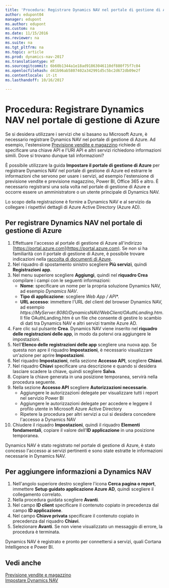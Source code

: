 ```yaml
---
title: 'Procedura: Registrare Dynamics NAV nel portale di gestione di Azure'
author: edupont04
manager: edupont
ms.author: edupont
ms.custom: na
ms.date: 11/15/2016
ms.reviewer: na
ms.suite: na
ms.tgt_pltfrm: na
ms.topic: article
ms.prod: dynamics-nav-2017
ms.translationtype: HT
ms.sourcegitcommit: 6b60b1344a1e18ad91863046110df880f75f7c04
ms.openlocfilehash: d41b96ab5807402a342991d5c5bc2d672db09e2f
ms.contentlocale: it-it
ms.lasthandoff: 10/16/2017

---
```

# <a name="how-to-register-dynamics-nav-in-the-azure-management-portal"></a>Procedura: Registrare Dynamics NAV nel portale di gestione di Azure
Se si desidera utilizzare i servizi che si basano su Microsoft Azure, è necessario registrare Dynamics NAV nel portale di gestione di Azure. Ad esempio, l'estensione [Previsione vendite e magazzino](ui-extensions-sales-forecast.md) richiede di specificare una chiave API e l'URI API e altri servizi richiedono informazioni simili. Dove si trovano dunque tali informazioni?

È possibile utilizzare la guida **Impostare il portale di gestione di Azure** per registrare Dynamics NAV nel portale di gestione di Azure ed estrarre le informazioni che servono per usare i servizi, ad esempio l'estensione di previsione vendite e previsione magazzino, Power BI, Office 365 e altro. È necessario registrarsi una sola volta nel portale di gestione di Azure e occorre essere un amministratore o un utente principale di Dynamics NAV.

Lo scopo della registrazione è fornire a Dynamics NAV e al servizio da collegare i rispettivi dettagli di Azure Active Directory (Azure AD).

## <a name="to-register-dynamics-nav-in-the-azure-management-portal"></a>Per registrare Dynamics NAV nel portale di gestione di Azure
1. Effettuare l'accesso al portale di gestione di Azure all'indirizzo [https://portal.azure.com](https://portal.azure.com). Se non si ha familiarità con il portale di gestione di Azure, è possibile trovare indicazioni nella [raccolta di documenti di Azure](https://azure.microsoft.com/en-us/documentation/articles).
2. Nel riquadro di spostamento sinistro scegliere **Più servizi**, quindi **Registrazioni app**.
3. Nel menu superiore scegliere **Aggiungi**, quindi nel **riquadro Crea** compilare i campi con le seguenti informazioni:
    - **Nome**: specificare un nome per la propria soluzione Dynamics NAV, ad esempio *Dynamics NAV*.
    - **Tipo di applicazione**: scegliere **Web App* / API**.
    - **URL accesso**: immettere l'URL del client del browser Dynamics NAV, ad esempio *https://MyServer:8080/DynamicsNAV/WebClient/OAuthLanding.htm*.
        Il file OAuthLanding.htm è un file che consente di gestire lo scambio di dati tra Dynamics NAV e altri servizi tramite Azure AD.
4. Fare clic sul pulsante **Crea**.
    Dynamics NAV viene inserito nel **riquadro delle registrazioni delle app**, in modo da potervi ora aggiungere le impostazioni.
5. Nell'**Elenco delle registrazioni delle app** scegliere una nuova app. Se questa non apre il riquadro **Impostazioni**, è necessario visualizzare un'azione per aprire **Impostazioni**.
6. Nel riquadro **Impostazioni**, nella sezione **Accesso API**, scegliere **Chiavi**.
7. Nel riquadro **Chiavi** specificare una descrizione e quando si desidera lasciare scadere la chiave, quindi scegliere **Salva**.
8. Copiare la chiave generata in una posizione temporanea, servirà nella procedura seguente.
9. Nella sezione **Accesso API** scegliere **Autorizzazioni necessarie**.
    - Aggiungere le autorizzazioni delegate per visualizzare tutti i report nel servizio Power BI
    - Aggiungere le autorizzazioni delegate per accedere e leggere il profilo utente in Microsoft Azure Active Directory
    - Ripetere la procedura per altri servizi a cui si desidera concedere l'accesso a Dynamics NAV
10. Chiudere il riquadro **Impostazioni**, quindi il riquadro **Elementi fondamentali**, copiare il valore dell'**ID applicazione** in una posizione temporanea.

Dynamics NAV è stato registrato nel portale di gestione di Azure, è stato concesso l'accesso ai servizi pertinenti e sono state estratte le informazioni necessarie in Dynamics NAV.  

## <a name="to-add-the-information-to-dynamics-nav"></a>Per aggiungere informazioni a Dynamics NAV
1. Nell'angolo superiore destro scegliere l'icona **Cerca pagina o report**, immettere **Setup guidato applicazione Azure AD**, quindi scegliere il collegamento correlato.
2. Nella procedura guidata scegliere **Avanti**.
3. Nel campo **ID client** specificare il contenuto copiato in precedenza dal campo **ID applicazione**.
4. Nel campo **Chiave privata** specificare il contenuto copiato in precedenza dal riquadro **Chiavi**.
5. Selezionare **Avanti**. Se non viene visualizzato un messaggio di errore, la procedura è terminata.

Dynamics NAV è registrato e pronto per connettersi a servizi, quali Cortana Intelligence e Power BI.

## <a name="see-also"></a>Vedi anche
[Previsione vendite e magazzino](ui-extensions-sales-forecast.md)  
[Impostare Dynamics NAV](setup.md)  

